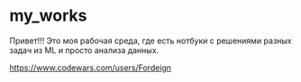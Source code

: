 # my_works
Привет!!!
Это моя рабочая среда, где есть нотбуки с решениями разных задач из ML и просто анализа данных.


https://www.codewars.com/users/Fordeign
